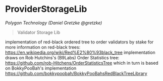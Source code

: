 # ProviderStorageLib

*Polygon Technology (Daniel Gretzke @gretzke)*

> Validator Storage Lib

implementation of red-black ordered tree to order validators by stake for more information on red-black trees: https://en.wikipedia.org/wiki/Red%E2%80%93black_tree implementation draws on Rob Hutchins&#39;s (B9Labs) Order Statistics tree: https://github.com/rob-Hitchens/OrderStatisticsTree which in turn is based on BokkyPooBah&#39;s implementation https://github.com/bokkypoobah/BokkyPooBahsRedBlackTreeLibrary





